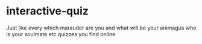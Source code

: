 # interactive-quiz
Just like every which marauder are you and what will be your animagus who is your soulmate etc quizzes you find online 
